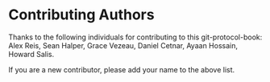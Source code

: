 # Contributing Authors

Thanks to the following individuals for contributing to this git-protocol-book: Alex Reis, Sean Halper, Grace Vezeau, Daniel Cetnar, Ayaan Hossain, Howard Salis.

If you are a new contributor, please add your name to the above list.